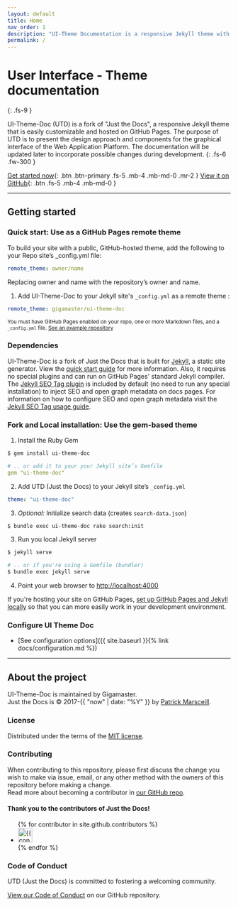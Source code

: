```yaml
---
layout: default
title: Home
nav_order: 1
description: "UI-Theme Documentation is a responsive Jekyll theme with built-in search and hosted on GitHub Pages."
permalink: /
---
```


# User Interface - Theme documentation
{: .fs-9 }

UI-Theme-Doc (UTD) is a fork of "Just the Docs", a responsive Jekyll theme that is easily customizable and hosted on GitHub Pages. The purpose of UTD is to present the design approach and components for the graphical interface of the Web Application Platform. The documentation will be updated later to incorporate possible changes during development.
{: .fs-6 .fw-300 }

[Get started now](#getting-started){: .btn .btn-primary .fs-5 .mb-4 .mb-md-0 .mr-2 } [View it on GitHub](https://github.com/gigamaster/ui-theme-doc){: .btn .fs-5 .mb-4 .mb-md-0 }

---

## Getting started

### Quick start: Use as a GitHub Pages remote theme

To build your site with a public, GitHub-hosted theme, add the following to your Repo site’s _config.yml file:  

```yaml
remote_theme: owner/name
```  

Replacing owner and name with the repository’s owner and name.  

1. Add UI-Theme-Doc to your Jekyll site's `_config.yml` as a remote theme :  

```yaml
remote_theme: gigamaster/ui-theme-doc
```
<small>You must have GitHub Pages enabled on your repo, one or more Markdown files, and a `_config.yml` file. [See an example repository](https://github.com/xoopscube/themes)</small>

### Dependencies

UI-Theme-Doc is a fork of Just the Docs that is built for [Jekyll](https://jekyllrb.com), a static site generator. View the [quick start guide](https://jekyllrb.com/docs/) for more information. Also, it requires no special plugins and can run on GitHub Pages' standard Jekyll compiler. The [Jekyll SEO Tag plugin](https://github.com/jekyll/jekyll-seo-tag) is included by default (no need to run any special installation) to inject SEO and open graph metadata on docs pages. For information on how to configure SEO and open graph metadata visit the [Jekyll SEO Tag usage guide](https://jekyll.github.io/jekyll-seo-tag/usage/).

### Fork and Local installation: Use the gem-based theme

1. Install the Ruby Gem
```bash
$ gem install ui-theme-doc
```
```yaml
# .. or add it to your your Jekyll site’s Gemfile
gem "ui-theme-doc"
```
2. Add UTD (Just the Docs) to your Jekyll site’s `_config.yml`
```yaml
theme: "ui-theme-doc"
```
3. _Optional:_ Initialize search data (creates `search-data.json`)
```bash
$ bundle exec ui-theme-doc rake search:init
```
3. Run you local Jekyll server
```bash
$ jekyll serve
```
```bash
# .. or if you're using a Gemfile (bundler)
$ bundle exec jekyll serve
```
4. Point your web browser to [http://localhost:4000](http://localhost:4000)

If you're hosting your site on GitHub Pages, [set up GitHub Pages and Jekyll locally](https://help.github.com/en/articles/setting-up-your-github-pages-site-locally-with-jekyll) so that you can more easily work in your development environment.

### Configure UI Theme Doc

- [See configuration options]({{ site.baseurl }}{% link docs/configuration.md %})

---

## About the project

UI-Theme-Doc is maintained by Gigamaster.   
Just the Docs is &copy; 2017-{{ "now" | date: "%Y" }} by [Patrick Marsceill](http://patrickmarsceill.com).

### License

Distributed under the terms of the [MIT license](https://opensource.org/licenses/MIT).

### Contributing

When contributing to this repository, please first discuss the change you wish to make via issue,
email, or any other method with the owners of this repository before making a change.  
Read more about becoming a contributor in [our GitHub repo](https://github.com/gigamaster/ui-theme-doc#contributing).

#### Thank you to the contributors of Just the Docs!

<ul class="list-style-none">
{% for contributor in site.github.contributors %}
  <li class="d-inline-block mr-1">
     <a href="{{ contributor.html_url }}"><img src="{{ contributor.avatar_url }}" width="32" height="32" alt="{{ contributor.login }}"/></a>
  </li>
{% endfor %}
</ul>

### Code of Conduct

UTD (Just the Docs) is committed to fostering a welcoming community.

[View our Code of Conduct](https://github.com/gigamaster/ui-theme-doc/tree/main/CODE_OF_CONDUCT.md) on our GitHub repository.
